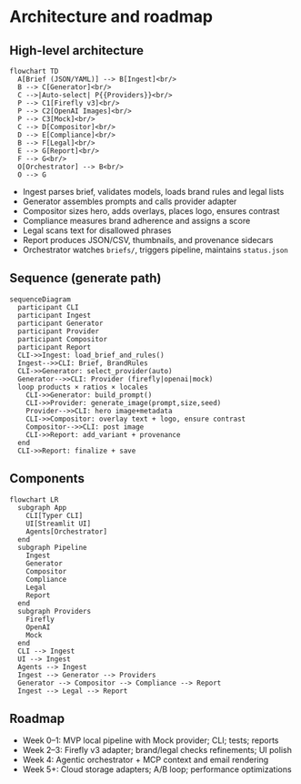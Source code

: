 # Architecture and roadmap

## High-level architecture
```mermaid
flowchart TD
  A[Brief (JSON/YAML)] --> B[Ingest]<br/>
  B --> C[Generator]<br/>
  C -->|Auto-select| P{{Providers}}<br/>
  P --> C1[Firefly v3]<br/>
  P --> C2[OpenAI Images]<br/>
  P --> C3[Mock]<br/>
  C --> D[Compositor]<br/>
  D --> E[Compliance]<br/>
  B --> F[Legal]<br/>
  E --> G[Report]<br/>
  F --> G<br/>
  O[Orchestrator] --> B<br/>
  O --> G
```

- Ingest parses brief, validates models, loads brand rules and legal lists
- Generator assembles prompts and calls provider adapter
- Compositor sizes hero, adds overlays, places logo, ensures contrast
- Compliance measures brand adherence and assigns a score
- Legal scans text for disallowed phrases
- Report produces JSON/CSV, thumbnails, and provenance sidecars
- Orchestrator watches `briefs/`, triggers pipeline, maintains `status.json`

## Sequence (generate path)
```mermaid
sequenceDiagram
  participant CLI
  participant Ingest
  participant Generator
  participant Provider
  participant Compositor
  participant Report
  CLI->>Ingest: load_brief_and_rules()
  Ingest-->>CLI: Brief, BrandRules
  CLI->>Generator: select_provider(auto)
  Generator-->>CLI: Provider (firefly|openai|mock)
  loop products × ratios × locales
    CLI->>Generator: build_prompt()
    CLI->>Provider: generate_image(prompt,size,seed)
    Provider-->>CLI: hero image+metadata
    CLI->>Compositor: overlay text + logo, ensure contrast
    Compositor-->>CLI: post image
    CLI->>Report: add_variant + provenance
  end
  CLI->>Report: finalize + save
```

## Components
```mermaid
flowchart LR
  subgraph App
    CLI[Typer CLI]
    UI[Streamlit UI]
    Agents[Orchestrator]
  end
  subgraph Pipeline
    Ingest
    Generator
    Compositor
    Compliance
    Legal
    Report
  end
  subgraph Providers
    Firefly
    OpenAI
    Mock
  end
  CLI --> Ingest
  UI --> Ingest
  Agents --> Ingest
  Ingest --> Generator --> Providers
  Generator --> Compositor --> Compliance --> Report
  Ingest --> Legal --> Report
```

## Roadmap
- Week 0–1: MVP local pipeline with Mock provider; CLI; tests; reports
- Week 2–3: Firefly v3 adapter; brand/legal checks refinements; UI polish
- Week 4: Agentic orchestrator + MCP context and email rendering
- Week 5+: Cloud storage adapters; A/B loop; performance optimizations
